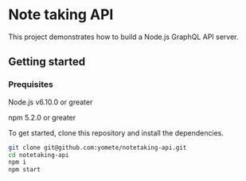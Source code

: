 # Note taking API

This project demonstrates how to build a Node.js GraphQL API server.

## Getting started

### Prequisites

Node.js v6.10.0 or greater

npm 5.2.0 or greater

To get started, clone this repository and install the dependencies.

```bash
git clone git@github.com:yomete/notetaking-api.git
cd notetaking-api
npm i
npm start
```
